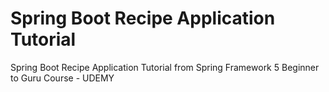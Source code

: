 # Spring Boot Recipe Application Tutorial 

Spring Boot Recipe Application Tutorial from Spring Framework 5 Beginner to Guru Course - UDEMY